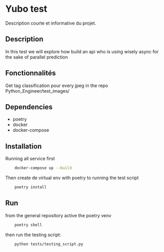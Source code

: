 # Yubo test

Description courte et informative du projet.

## Description

In this test we will explore how build an api who is using wisely  async for the sake of parallel prediction 

## Fonctionnalités

Get tag classification pour every jpeg in the repo Python_Engineer/test_images/

## Dependencies 

- poetry
- docker
- docker-compose
## Installation

Running all service first

```bash
    docker-compose up --build
```

Then create de virtual env with poetry to running the  test script

```bash
    poetry install
```


## Run

from the general repository active the poetry venv

```bash
    poetry shell
```

then run the testing script: 

```bash
    python tests/testing_script.py
```